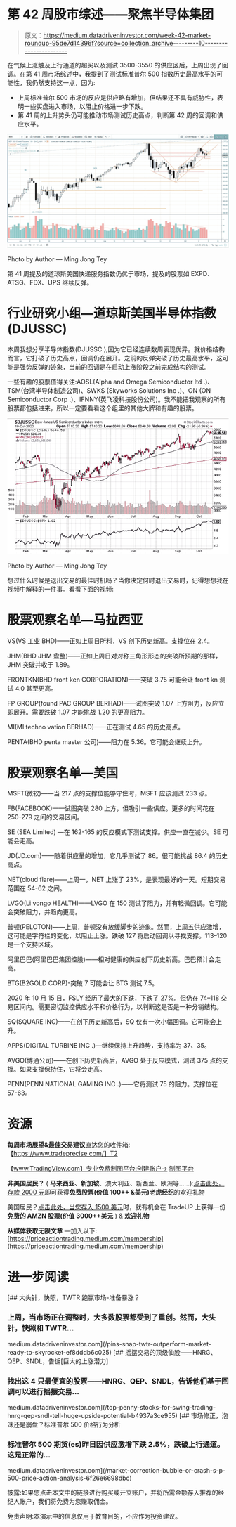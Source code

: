 # 第 42 周股市综述——聚焦半导体集团

> 原文：<https://medium.datadriveninvestor.com/week-42-market-roundup-95de7d14396f?source=collection_archive---------10----------------------->

在气候上涨触及上行通道的超买以及测试 3500-3550 的供应区后，上周出现了回调。在第 41 周市场综述中，我提到了测试标准普尔 500 指数历史最高水平的可能性，我仍然支持这一点，因为:

*   上周标准普尔 500 市场的反应是供应略有增加，但结果还不具有威胁性，表明一些买盘进入市场，以阻止价格进一步下跌。
*   第 41 周的上升势头仍可能推动市场测试历史高点，判断第 42 周的回调和供应水平。

![](img/bc0f3ca3ccc5aec1f4ee811dd2e007d2.png)

Photo by Author — Ming Jong Tey

第 41 周提及的道琼斯美国快递服务指数仍优于市场，提及的股票如 EXPD、ATSG、FDX、UPS 继续反弹。

# 行业研究小组—道琼斯美国半导体指数(DJUSSC)

本周我想分享半导体指数(DJUSSC ),因为它已经连续数周表现优异。就价格结构而言，它打破了历史高点，回调仍在展开。之前的反弹突破了历史最高水平，这可能是强势反弹的迹象，当前的回调是在启动上涨阶段之前完成结构的测试。

一些有趣的股票值得关注:AOSL(Alpha and Omega Semiconductor ltd .)、TSM(台湾半导体制造公司)、SWKS (Skyworks Solutions Inc .)、ON (ON Semiconductor Corp .)、IFNNY(英飞凌科技股份公司)。我不能把我观察的所有股票都包括进来，所以一定要看看这个组里的其他大牌和有趣的股票。

![](img/89a7487a0394550ab91a7659ce5a7f19.png)

Photo by Author — Ming Jong Tey

想过什么时候是退出交易的最佳时机吗？当你决定何时退出交易时，记得想想我在视频中解释的一件事。看看下面的视频:

# **股票观察名单—马拉西亚**

VS(VS 工业 BHD)——正如上周日所料，VS 创下历史新高。支撑位在 2.4。

JHM(BHD JHM 盘整)——正如上周日对对称三角形形态的突破所预期的那样，JHM 突破并收于 1.89。

FRONTKN(BHD front ken CORPORATION)——突破 3.75 可能会让 front kn 测试 4.0 甚至更高。

FP GROUP(found PAC GROUP BERHAD)——试图突破 1.07 上方阻力，反应立即展开。需要跌破 1.07 才能挑战 1.20 的更高阻力。

MI(MI techno vation BERHAD)——正在测试 4.65 的历史高点。

PENTA(BHD penta master 公司)——阻力在 5.36。它可能会继续上升。

# **股票观察名单—美国**

MSFT(微软)——当 217 点的支撑位能够守住时，MSFT 应该测试 233 点。

FB(FACEBOOK)——试图突破 280 上方，但吸引一些供应。更多的时间花在 250-279 之间的交易区间。

SE (SEA Limited) —在 162-165 的反应模式下测试支撑。供应一直在减少。SE 可能会走高。

JD(JD.com)——随着供应量的增加，它几乎测试了 86。很可能挑战 86.4 的历史高点。

NET(cloud flare)——上周一，NET 上涨了 23%，是表现最好的一天。短期交易范围在 54-62 之间。

LVGO(Li vongo HEALTH)——LVGO 在 150 测试了阻力，并有轻微回调。它可能会突破阻力，并趋向更高。

普顿(PELOTON)——上周，普顿没有放缓脚步的迹象。然而，上周五供应激增，这可能是字符栏的变化，以阻止上涨。跌破 127 将启动回调以寻找支撑。113–120 是一个支持区域。

阿里巴巴(阿里巴巴集团控股)——相对健康的供应创下历史新高。巴巴预计会走高。

BTG(B2GOLD CORP)-突破 7 可能会让 BTG 测试 7.5。

2020 年 10 月 15 日，FSLY 经历了最大的下跌，下跌了 27%。但仍在 74–118 交易区间内。需要密切监控供应水平和价格行为，以判断这是否是一种分销结构。

SQ(SQUARE INC)——在创下历史新高后，SQ 仅有一次小幅回调。它可能会上升。

APPS(DIGITAL TURBINE INC .)—继续保持上升趋势，支持率为 37、35。

AVGO(博通公司)——在创下历史新高后，AVGO 处于反应模式，测试 375 点的支撑。如果支撑保持住，它将会走高。

PENN(PENN NATIONAL GAMING INC .)——它将测试 75 的阻力。支撑位在 57-63。

# 资源

**每周市场展望&最佳交易建议**直达您的收件箱:【https://www.tradeprecise.com/】T2

【www.TradingView.com】专业免费制图平台:创建账户→ [制图平台](https://bit.ly/2U2Femd)

**非美国居民？** ( **马来西亚、新加坡**、澳大利亚、新西兰、欧洲等……):[点击此处，存款 2000 元](https://ji.hn/sgtiger)即可获得**免费股票(价值 100++ &美元)老虎经纪**的欢迎礼物

美国居民？[点击此处，当您存入 1500 美元](https://ji.hn/ustradeup)时，就有机会在 TradeUP 上获得一份**免费的 AMZN 股票(价值 3000++美元** ) & **欢迎礼物**

**从媒体获取无限文章** —加入以下:[https://priceactiontrading.medium.com/membership](https://priceactiontrading.medium.com/membership)

# 进一步阅读

[](/pins-snap-twtr-outperform-market-ready-to-skyrocket-ef8dddb6c025) [## 大头针，快照，TWTR 跑赢市场-准备暴涨？

### 上周，当市场正在调整时，大多数股票都受到了重创。然而，大头针，快照和 TWTR…

medium.datadriveninvestor.com](/pins-snap-twtr-outperform-market-ready-to-skyrocket-ef8dddb6c025) [](/top-penny-stocks-for-swing-trading-hnrg-qep-sndl-tell-huge-upside-potential-b4937a3ce955) [## 摇摆交易的顶级仙股——HNRG、QEP、SNDL，告诉[巨大的上涨潜力]

### 找出这 4 只最便宜的股票——HNRG、QEP、SNDL，告诉他们基于回调可以进行摇摆交易…

medium.datadriveninvestor.com](/top-penny-stocks-for-swing-trading-hnrg-qep-sndl-tell-huge-upside-potential-b4937a3ce955) [](/market-correction-bubble-or-crash-s-p-500-price-action-analysis-6f26e6698dbc) [## 市场修正，泡沫还是崩盘？标准普尔 500 价格行为分析

### 标准普尔 500 期货(es)昨日因供应激增下跌 2.5%，跌破上行通道。这是正常的…

medium.datadriveninvestor.com](/market-correction-bubble-or-crash-s-p-500-price-action-analysis-6f26e6698dbc) 

披露:如果您点击本文中的链接进行购买或开立账户，并将所需金额存入推荐的经纪人账户，我们将免费为您赚取佣金。

免责声明:本演示中的信息仅用于教育目的，不应作为投资建议。